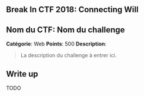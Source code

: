 Break In CTF 2018: Connecting Will
-------------

Nom du CTF: Nom du challenge
-------

**Catégorie**: Web **Points**: 500 **Description**:

> La description du challenge à entrer ici.


Write up
-------

TODO

